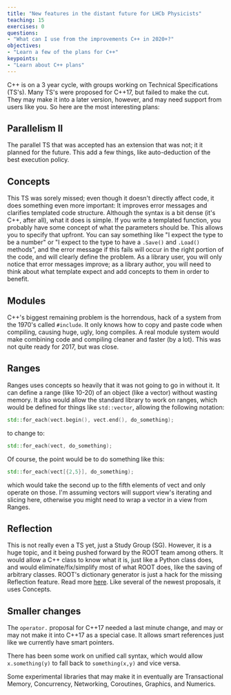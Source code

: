 ```yaml
---
title: "New features in the distant future for LHCb Physicists"
teaching: 15
exercises: 0
questions:
- "What can I use from the improvements C++ in 2020+?"
objectives:
- "Learn a few of the plans for C++"
keypoints:
- "Learn about C++ plans"
---
```


C++ is on a 3 year cycle, with groups working on Technical Specifications (TS's). Many TS's were proposed for C++17, but failed to make the cut. They may make it into a later version, however, and may need support from users like you. So here are the most interesting plans:

## Parallelism II

The parallel TS that was accepted has an extension that was not; it it planned for the future. This add a few things, like auto-deduction of the best execution policy.

## Concepts

This TS was sorely missed; even though it doesn't directly affect code, it does something even more important: It improves error messages and clarifies templated code structure. Although the syntax is a bit dense (it's C++, after all), what it does is simple. If you write a templated function, you probably have some concept of what the parameters should be. This allows you to specify that upfront. You can say something like "I expect the type to be a number" or "I expect to the type to
have a `.Save()` and `.Load()` methods", and the error message if this fails will occur in the right portion of the code, and will clearly define the problem. As a library user, you will only notice that error messages improve; as a library author, you will need to think about what template expect and add concepts to them in order to benefit.

## Modules

C++'s biggest remaining problem is the horrendous, hack of a system from the 1970's called `#include`. It only knows how to copy and paste code when compiling, causing huge, ugly, long compiles. A real module system would make combining code and compiling cleaner and faster (by a lot). This was not quite ready for 2017, but was close.

## Ranges

Ranges uses concepts so heavily that it was not going to go in without it. It can define a range (like 10-20) of an object (like a vector) without wasting memory. It also would allow the standard library to work on ranges, which would be defined for things like `std::vector`, allowing the following notation:

```cpp
std::for_each(vect.begin(), vect.end(), do_something);
```

to change to:

```cpp
std::for_each(vect, do_something);
```

Of course, the point would be to do something like this:

```cpp
std::for_each(vect[{2,5}], do_something);
```
which would take the second up to the fifth elements of vect and only operate on those. I'm assuming vectors will support view's iterating and slicing here, otherwise you might need to wrap a vector in a view from Ranges.

## Reflection

This is not really even a TS yet, just a Study Group (SG). However, it is a huge topic, and it being pushed forward by the ROOT team among others. It would allow a C++ class to know what it is, just like a Python class does, and would eliminate/fix/simplify most of what ROOT does, like the saving of arbitrary classes. ROOT's dictionary generator is just a hack for the missing Reflection feature. Read more [here](https://root.cern.ch/blog/status-reflection-c). Like
several of the newest proposals, it uses Concepts.

## Smaller changes

The `operator.` proposal for C++17  needed a last minute change, and may or may not make it into C++17 as a special case. It allows smart references just like we currently have smart pointers.

There has been some work on unified call syntax, which would allow `x.something(y)` to fall back to `something(x,y)` and vice versa.

Some experimental libraries that may make it in eventually are Transactional Memory, Concurrency, Networking, Coroutines, Graphics, and Numerics.

